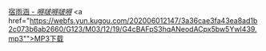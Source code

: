 <a class="song_name" title="宿雨涵 - 嘚啵嘚啵嘚" href="https://www.kugou.com/song/#hash=6938DAF56FEEC9D81386EF8392900C1E&album_id=14682438">宿雨涵 - <em>嘚啵嘚啵嘚</em></a>
<a href="https://webfs.yun.kugou.com/202006012147/3a36cae3fa43ea8ad1b2c073b6ab2660/G123/M03/12/19/G4cBAFpS3hqANeodACpx5bw5YwI439.mp3"">MP3下载</a>

<audio class="music" id="myAudio" src="https://webfs.yun.kugou.com/202006012147/3a36cae3fa43ea8ad1b2c073b6ab2660/G123/M03/12/19/G4cBAFpS3hqANeodACpx5bw5YwI439.mp3" preload="auto" data-hash="6938DAF56FEEC9D81386EF8392900C1E">
            <!-- <p class="myAudiohide">你的浏览器不支持<code>audio</code>标签.</p> -->
        </audio>
